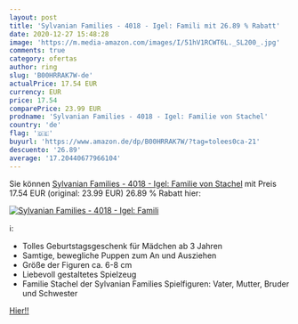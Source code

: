 ```yaml
---
layout: post
title: 'Sylvanian Families - 4018 - Igel: Famili mit 26.89 % Rabatt'
date: 2020-12-27 15:48:28
image: 'https://m.media-amazon.com/images/I/51hV1RCWT6L._SL200_.jpg'
comments: true
category: ofertas
author: ring
slug: 'B00HRRAK7W-de'
actualPrice: 17.54 EUR
currency: EUR
price: 17.54
comparePrice: 23.99 EUR
prodname: 'Sylvanian Families - 4018 - Igel: Familie von Stachel'
country: 'de'
flag: '🇩🇪'
buyurl: 'https://www.amazon.de/dp/B00HRRAK7W/?tag=tolees0ca-21'
descuento: '26.89'
average: '17.20440677966104'
---
```


Sie können [Sylvanian Families - 4018 - Igel: Familie von Stachel](https://www.amazon.de/dp/B00HRRAK7W/?tag=tolees0ca-21) mit Preis 17.54 EUR (original: 23.99 EUR) 26.89 % Rabatt hier:

[![Sylvanian Families - 4018 - Igel: Famili](https://m.media-amazon.com/images/I/51hV1RCWT6L._SL200_.jpg)](https://www.amazon.de/dp/B00HRRAK7W/?tag=tolees0ca-21)

ℹ️:

- Tolles Geburtstagsgeschenk für Mädchen ab 3 Jahren
- Samtige, bewegliche Puppen zum An und Ausziehen
- Größe der Figuren ca. 6-8 cm
- Liebevoll gestaltetes Spielzeug
- Familie Stachel der Sylvanian Families Spielfiguren: Vater, Mutter, Bruder und Schwester

[Hier!!](https://www.amazon.de/dp/B00HRRAK7W/?tag=tolees0ca-21)
